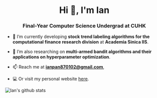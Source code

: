 <h1 align="center">Hi 👋, I'm Ian</h1>
<h3 align="center">Final-Year Computer Science Undergrad at CUHK</h3>

- 🔭 I’m currently developing **stock trend labeling algorithms for the computational finance research division** at **Academia Sinica IIS**.

- 🌱 I’m also researching on **multi-armed bandit algorithms and their applications on hyperparameter optimization**.

- 📫 Reach me at **ianpan870102@gmail.com**,

- 💻 Or visit my personal website [here](https://ian-yi-en-pan-website.firebaseapp.com/).

![Ian's github stats](https://github-readme-stats.vercel.app/api?username=ianpan870102)
